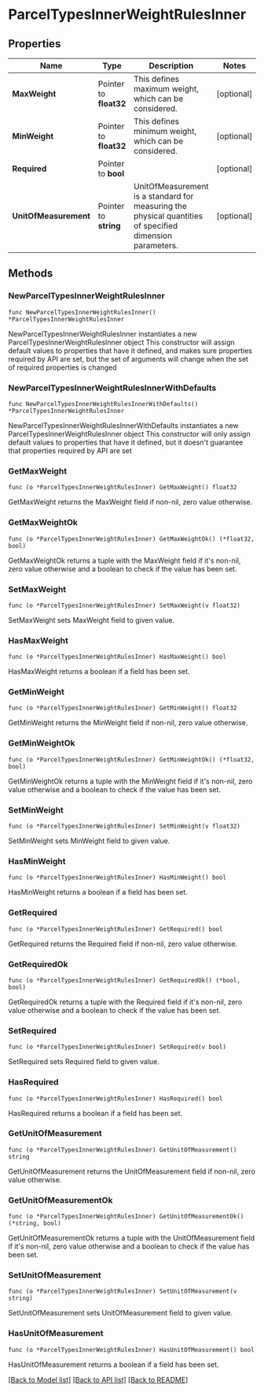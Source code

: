 # ParcelTypesInnerWeightRulesInner

## Properties

Name | Type | Description | Notes
------------ | ------------- | ------------- | -------------
**MaxWeight** | Pointer to **float32** | This defines maximum weight, which can be considered. | [optional] 
**MinWeight** | Pointer to **float32** | This defines minimum weight, which can be considered. | [optional] 
**Required** | Pointer to **bool** |  | [optional] 
**UnitOfMeasurement** | Pointer to **string** | UnitOfMeasurement is a standard for measuring the physical quantities of specified dimension parameters. | [optional] 

## Methods

### NewParcelTypesInnerWeightRulesInner

`func NewParcelTypesInnerWeightRulesInner() *ParcelTypesInnerWeightRulesInner`

NewParcelTypesInnerWeightRulesInner instantiates a new ParcelTypesInnerWeightRulesInner object
This constructor will assign default values to properties that have it defined,
and makes sure properties required by API are set, but the set of arguments
will change when the set of required properties is changed

### NewParcelTypesInnerWeightRulesInnerWithDefaults

`func NewParcelTypesInnerWeightRulesInnerWithDefaults() *ParcelTypesInnerWeightRulesInner`

NewParcelTypesInnerWeightRulesInnerWithDefaults instantiates a new ParcelTypesInnerWeightRulesInner object
This constructor will only assign default values to properties that have it defined,
but it doesn't guarantee that properties required by API are set

### GetMaxWeight

`func (o *ParcelTypesInnerWeightRulesInner) GetMaxWeight() float32`

GetMaxWeight returns the MaxWeight field if non-nil, zero value otherwise.

### GetMaxWeightOk

`func (o *ParcelTypesInnerWeightRulesInner) GetMaxWeightOk() (*float32, bool)`

GetMaxWeightOk returns a tuple with the MaxWeight field if it's non-nil, zero value otherwise
and a boolean to check if the value has been set.

### SetMaxWeight

`func (o *ParcelTypesInnerWeightRulesInner) SetMaxWeight(v float32)`

SetMaxWeight sets MaxWeight field to given value.

### HasMaxWeight

`func (o *ParcelTypesInnerWeightRulesInner) HasMaxWeight() bool`

HasMaxWeight returns a boolean if a field has been set.

### GetMinWeight

`func (o *ParcelTypesInnerWeightRulesInner) GetMinWeight() float32`

GetMinWeight returns the MinWeight field if non-nil, zero value otherwise.

### GetMinWeightOk

`func (o *ParcelTypesInnerWeightRulesInner) GetMinWeightOk() (*float32, bool)`

GetMinWeightOk returns a tuple with the MinWeight field if it's non-nil, zero value otherwise
and a boolean to check if the value has been set.

### SetMinWeight

`func (o *ParcelTypesInnerWeightRulesInner) SetMinWeight(v float32)`

SetMinWeight sets MinWeight field to given value.

### HasMinWeight

`func (o *ParcelTypesInnerWeightRulesInner) HasMinWeight() bool`

HasMinWeight returns a boolean if a field has been set.

### GetRequired

`func (o *ParcelTypesInnerWeightRulesInner) GetRequired() bool`

GetRequired returns the Required field if non-nil, zero value otherwise.

### GetRequiredOk

`func (o *ParcelTypesInnerWeightRulesInner) GetRequiredOk() (*bool, bool)`

GetRequiredOk returns a tuple with the Required field if it's non-nil, zero value otherwise
and a boolean to check if the value has been set.

### SetRequired

`func (o *ParcelTypesInnerWeightRulesInner) SetRequired(v bool)`

SetRequired sets Required field to given value.

### HasRequired

`func (o *ParcelTypesInnerWeightRulesInner) HasRequired() bool`

HasRequired returns a boolean if a field has been set.

### GetUnitOfMeasurement

`func (o *ParcelTypesInnerWeightRulesInner) GetUnitOfMeasurement() string`

GetUnitOfMeasurement returns the UnitOfMeasurement field if non-nil, zero value otherwise.

### GetUnitOfMeasurementOk

`func (o *ParcelTypesInnerWeightRulesInner) GetUnitOfMeasurementOk() (*string, bool)`

GetUnitOfMeasurementOk returns a tuple with the UnitOfMeasurement field if it's non-nil, zero value otherwise
and a boolean to check if the value has been set.

### SetUnitOfMeasurement

`func (o *ParcelTypesInnerWeightRulesInner) SetUnitOfMeasurement(v string)`

SetUnitOfMeasurement sets UnitOfMeasurement field to given value.

### HasUnitOfMeasurement

`func (o *ParcelTypesInnerWeightRulesInner) HasUnitOfMeasurement() bool`

HasUnitOfMeasurement returns a boolean if a field has been set.


[[Back to Model list]](../README.md#documentation-for-models) [[Back to API list]](../README.md#documentation-for-api-endpoints) [[Back to README]](../README.md)


